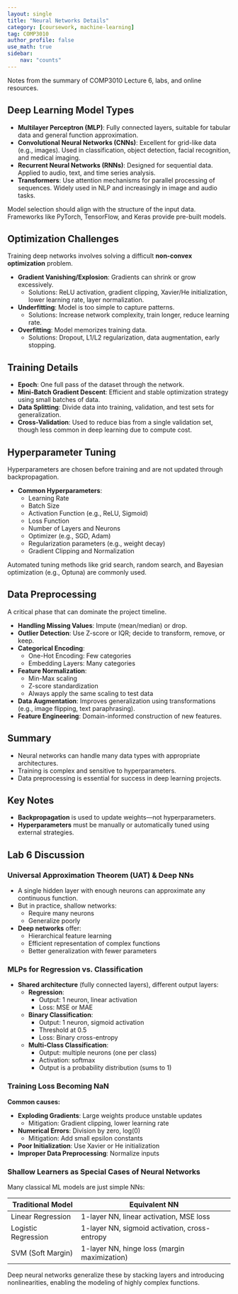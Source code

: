 ```yaml
---
layout: single
title: "Neural Networks Details"
category: [coursework, machine-learning]
tag: COMP3010
author_profile: false
use_math: true
sidebar:
    nav: "counts"
---
```


Notes from the summary of COMP3010 Lecture 6, labs, and online resources.

## Deep Learning Model Types

- **Multilayer Perceptron (MLP)**: Fully connected layers, suitable for tabular data and general function approximation.
- **Convolutional Neural Networks (CNNs)**: Excellent for grid-like data (e.g., images). Used in classification, object detection, facial recognition, and medical imaging.
- **Recurrent Neural Networks (RNNs)**: Designed for sequential data. Applied to audio, text, and time series analysis.
- **Transformers**: Use attention mechanisms for parallel processing of sequences. Widely used in NLP and increasingly in image and audio tasks.

Model selection should align with the structure of the input data. Frameworks like PyTorch, TensorFlow, and Keras provide pre-built models.


## Optimization Challenges

Training deep networks involves solving a difficult **non-convex optimization** problem.

- **Gradient Vanishing/Explosion**: Gradients can shrink or grow excessively.
  - Solutions: ReLU activation, gradient clipping, Xavier/He initialization, lower learning rate, layer normalization.
- **Underfitting**: Model is too simple to capture patterns.
  - Solutions: Increase network complexity, train longer, reduce learning rate.
- **Overfitting**: Model memorizes training data.
  - Solutions: Dropout, L1/L2 regularization, data augmentation, early stopping.


## Training Details

- **Epoch**: One full pass of the dataset through the network.
- **Mini-Batch Gradient Descent**: Efficient and stable optimization strategy using small batches of data.
- **Data Splitting**: Divide data into training, validation, and test sets for generalization.
- **Cross-Validation**: Used to reduce bias from a single validation set, though less common in deep learning due to compute cost.


## Hyperparameter Tuning

Hyperparameters are chosen before training and are not updated through backpropagation.

- **Common Hyperparameters**:
  - Learning Rate
  - Batch Size
  - Activation Function (e.g., ReLU, Sigmoid)
  - Loss Function
  - Number of Layers and Neurons
  - Optimizer (e.g., SGD, Adam)
  - Regularization parameters (e.g., weight decay)
  - Gradient Clipping and Normalization

Automated tuning methods like grid search, random search, and Bayesian optimization (e.g., Optuna) are commonly used.


## Data Preprocessing

A critical phase that can dominate the project timeline.

- **Handling Missing Values**: Impute (mean/median) or drop.
- **Outlier Detection**: Use Z-score or IQR; decide to transform, remove, or keep.
- **Categorical Encoding**:
  - One-Hot Encoding: Few categories
  - Embedding Layers: Many categories
- **Feature Normalization**:
  - Min-Max scaling
  - Z-score standardization
  - Always apply the same scaling to test data
- **Data Augmentation**: Improves generalization using transformations (e.g., image flipping, text paraphrasing).
- **Feature Engineering**: Domain-informed construction of new features.


## Summary

- Neural networks can handle many data types with appropriate architectures.
- Training is complex and sensitive to hyperparameters.
- Data preprocessing is essential for success in deep learning projects.


## Key Notes

- **Backpropagation** is used to update weights—not hyperparameters.
- **Hyperparameters** must be manually or automatically tuned using external strategies.


## Lab 6 Discussion

### Universal Approximation Theorem (UAT) & Deep NNs

- A single hidden layer with enough neurons can approximate any continuous function.
- But in practice, shallow networks:
  - Require many neurons
  - Generalize poorly
- **Deep networks** offer:
  - Hierarchical feature learning
  - Efficient representation of complex functions
  - Better generalization with fewer parameters


### MLPs for Regression vs. Classification

- **Shared architecture** (fully connected layers), different output layers:
  - **Regression**:
    - Output: 1 neuron, linear activation
    - Loss: MSE or MAE
  - **Binary Classification**:
    - Output: 1 neuron, sigmoid activation
    - Threshold at 0.5
    - Loss: Binary cross-entropy
  - **Multi-Class Classification**:
    - Output: multiple neurons (one per class)
    - Activation: softmax
    - Output is a probability distribution (sums to 1)


### Training Loss Becoming NaN

**Common causes:**

- **Exploding Gradients**: Large weights produce unstable updates
  - Mitigation: Gradient clipping, lower learning rate
- **Numerical Errors**: Division by zero, log(0)
  - Mitigation: Add small epsilon constants
- **Poor Initialization**: Use Xavier or He initialization
- **Improper Data Preprocessing**: Normalize inputs


### Shallow Learners as Special Cases of Neural Networks

Many classical ML models are just simple NNs:

| Traditional Model     | Equivalent NN                             |
|------------------------|--------------------------------------------|
| Linear Regression     | 1-layer NN, linear activation, MSE loss    |
| Logistic Regression   | 1-layer NN, sigmoid activation, cross-entropy |
| SVM (Soft Margin)     | 1-layer NN, hinge loss (margin maximization) |

Deep neural networks generalize these by stacking layers and introducing nonlinearities, enabling the modeling of highly complex functions.
